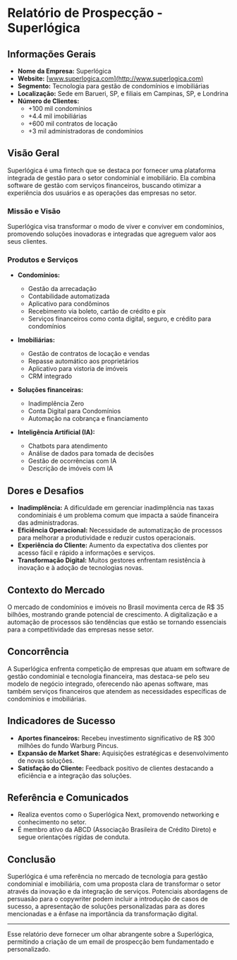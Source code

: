 # Relatório de Prospecção - Superlógica

## Informações Gerais
- **Nome da Empresa:** Superlógica
- **Website:** [www.superlogica.com](http://www.superlogica.com)
- **Segmento:** Tecnologia para gestão de condomínios e imobiliárias
- **Localização:** Sede em Barueri, SP, e filiais em Campinas, SP, e Londrina
- **Número de Clientes:**
  - +100 mil condomínios
  - +4.4 mil imobiliárias
  - +600 mil contratos de locação
  - +3 mil administradoras de condomínios

## Visão Geral
Superlógica é uma fintech que se destaca por fornecer uma plataforma integrada de gestão para o setor condominial e imobiliário. Ela combina software de gestão com serviços financeiros, buscando otimizar a experiência dos usuários e as operações das empresas no setor.

### Missão e Visão
Superlógica visa transformar o modo de viver e conviver em condomínios, promovendo soluções inovadoras e integradas que agreguem valor aos seus clientes.

### Produtos e Serviços
- **Condomínios:**
  - Gestão da arrecadação
  - Contabilidade automatizada
  - Aplicativo para condôminos
  - Recebimento via boleto, cartão de crédito e pix
  - Serviços financeiros como conta digital, seguro, e crédito para condomínios
  
- **Imobiliárias:**
  - Gestão de contratos de locação e vendas
  - Repasse automático aos proprietários
  - Aplicativo para vistoria de imóveis
  - CRM integrado

- **Soluções financeiras:** 
  - Inadimplência Zero
  - Conta Digital para Condomínios
  - Automação na cobrança e financiamento

- **Inteligência Artificial (IA):**
  - Chatbots para atendimento
  - Análise de dados para tomada de decisões
  - Gestão de ocorrências com IA
  - Descrição de imóveis com IA

## Dores e Desafios
- **Inadimplência:** A dificuldade em gerenciar inadimplência nas taxas condominiais é um problema comum que impacta a saúde financeira das administradoras.
- **Eficiência Operacional:** Necessidade de automatização de processos para melhorar a produtividade e reduzir custos operacionais.
- **Experiência do Cliente:** Aumento da expectativa dos clientes por acesso fácil e rápido a informações e serviços.
- **Transformação Digital:** Muitos gestores enfrentam resistência à inovação e à adoção de tecnologias novas.

## Contexto do Mercado
O mercado de condomínios e imóveis no Brasil movimenta cerca de R$ 35 bilhões, mostrando grande potencial de crescimento. A digitalização e a automação de processos são tendências que estão se tornando essenciais para a competitividade das empresas nesse setor.

## Concorrência
A Superlógica enfrenta competição de empresas que atuam em software de gestão condominial e tecnologia financeira, mas destaca-se pelo seu modelo de negócio integrado, oferecendo não apenas software, mas também serviços financeiros que atendem as necessidades específicas de condomínios e imobiliárias.

## Indicadores de Sucesso
- **Aportes financeiros:** Recebeu investimento significativo de R$ 300 milhões do fundo Warburg Pincus.
- **Expansão de Market Share:** Aquisições estratégicas e desenvolvimento de novas soluções.
- **Satisfação do Cliente:** Feedback positivo de clientes destacando a eficiência e a integração das soluções.

## Referência e Comunicados
- Realiza eventos como o Superlógica Next, promovendo networking e conhecimento no setor.
- É membro ativo da ABCD (Associação Brasileira de Crédito Direto) e segue orientações rígidas de conduta.

## Conclusão
Superlógica é uma referência no mercado de tecnologia para gestão condominial e imobiliária, com uma proposta clara de transformar o setor através da inovação e da integração de serviços. Potenciais abordagens de persuasão para o copywriter podem incluir a introdução de casos de sucesso, a apresentação de soluções personalizadas para as dores mencionadas e a ênfase na importância da transformação digital.

---

Esse relatório deve fornecer um olhar abrangente sobre a Superlógica, permitindo a criação de um email de prospecção bem fundamentado e personalizado.